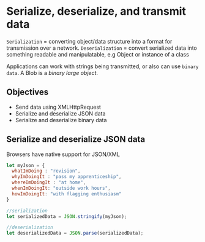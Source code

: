 # Serialize, deserialize, and transmit data

`Serialization` = converting object/data structure into a format for transmission over a network.
`Deserialization` = convert serialized data into something readable and manipulatable, e.g Object or instance of a class

Applications can work with strings being transmitted, or also can use `binary data`. A Blob is a *binary large object*.

## Objectives
- Send data using XMLHttpRequest
- Serialize and deserialize JSON data
- Serialize and deserialize binary data


## Serialize and deserialize JSON data

Browsers have native support for JSON/XML

```js
let myJson = {
  whatImDoing : "revision",
  whyImDoingIt : "pass my apprenticeship",
  whereImDoingIt : "at home",
  whenImDoingIt: "outside work hours",
  howImDoingIt: "with flagging enthusiasm"
}

//serialization
let serializedData = JSON.stringify(myJson);

//deserialization
let deserializedData = JSON.parse(serializedData);
```
